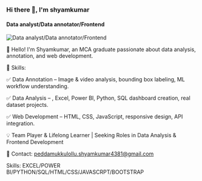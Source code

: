 ### Hi there 👋, I'm shyamkumar
#### Data analyst/Data annotator/Frontend
![Data analyst/Data annotator/Frontend](https://github.com/shyamkumarpeddamukkulollu/shyamkumar/blob/main/github%20banner.jpg)

👋 Hello! I'm Shyamkumar, an MCA graduate passionate about data analysis, annotation, and web development.

🚀 Skills:

✅ Data Annotation – Image & video analysis, bounding box labeling, ML workflow understanding.

✅ Data Analysis – , Excel, Power BI, Python, SQL dashboard creation, real dataset projects.

✅ Web Development – HTML, CSS, JavaScript, responsive design, API integration.

💡 Team Player & Lifelong Learner | Seeking Roles in Data Analysis & Frontend Development

📧 Contact: peddamukkulollu.shyamkumar4381@gmail.com

Skills: EXCEL/POWER BI/PYTHON/SQL/HTML/CSS/JAVASCRPT/BOOTSTRAP




